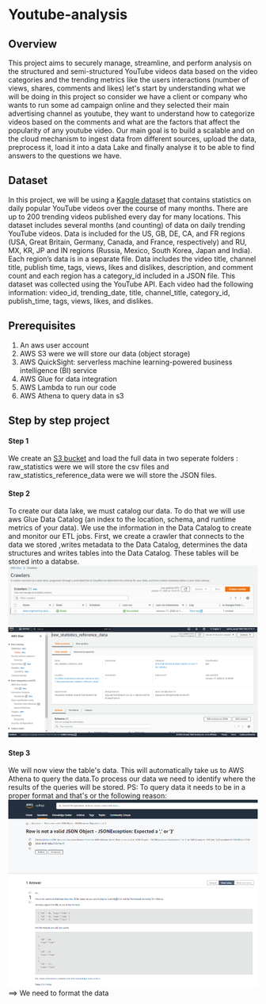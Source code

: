 # Youtube-analysis
## Overview
This project aims to securely manage, streamline, and perform analysis on the structured and semi-structured YouTube videos data based on the video categories and the trending metrics like the users interactions (number of views, shares, comments and likes)
let's start by understanding what we will be doing in this project so consider we have a client or company who wants to run some ad campaign online and they selected their main advertising channel as youtube, they want to understand how to categorize videos based on the comments and what are the factors that affect the popularity of any youtube video.
Our main goal is to build a scalable and on the cloud mechanism to ingest data from different sources, upload the data, preprocess it, load it into a data Lake and finally analyse it to be able to find answers to the questions we have.


## Dataset
In this project, we will be using a [Kaggle dataset](https://www.kaggle.com/datasets/datasnaek/youtube-new) that contains statistics  on daily popular YouTube videos over the course of many months. There are up to 200 trending videos published every day for many locations. This dataset includes several months (and counting) of data on daily trending YouTube videos. Data is included for the US, GB, DE, CA, and FR regions (USA, Great Britain, Germany, Canada, and France, respectively) and RU, MX, KR, JP and IN regions (Russia, Mexico, South Korea, Japan and India).
Each region’s data is in a separate file. Data includes the video title, channel title, publish time, tags, views, likes and dislikes, description, and comment count and each region has a category_id included in a JSON file.
This dataset was collected using the YouTube API. 
Each video had the following information: video_id, trending_date, title, channel_title, category_id, publish_time, tags, views, likes, and dislikes.

## Prerequisites
1. An aws user account 
2. AWS S3 were we will store our data (object storage)
3. AWS QuickSight: serverless machine learning-powered business intelligence (BI) service
4. AWS Glue for data integration 
5. AWS Lambda to run our code
6. AWS Athena to query data in s3

## Step by step project
#### Step 1
We create an [S3 bucket](https://github.com/nadinelabidi/Youtube-analysis/blob/main/images/buckets.webm) and load the full data in two seperate folders : raw_statistics were we will store the csv files and raw_statistics_reference_data were we will store the JSON files.
#### Step 2
To create our data lake, we must catalog our data. To do that we will use aws Glue Data Catalog (an index to the location, schema, and runtime metrics of your data). We use the information in the Data Catalog to create and monitor our ETL jobs.
First, we create a crawler that connects to the data we stored ,writes metadata to the Data Catalog, determines the data structures and writes tables into the Data Catalog. These tables will be stored into a databse.
![](https://github.com/nadinelabidi/Youtube-analysis/blob/main/images/crawler.PNG)
![](https://github.com/nadinelabidi/Youtube-analysis/blob/main/images/table.PNG)
#### Step 3
We will now view the table's data. This will automatically take us to AWS Athena to query the data.To process our data we need to identify where the results of the queries will be stored.
PS: To query data it needs to be in a proper format and that's or the following reason:
![](https://github.com/nadinelabidi/Youtube-analysis/blob/main/images/error.PNG)
==> We need to format the data 


